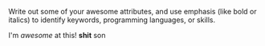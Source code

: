 Write out some of your awesome attributes, and use emphasis (like bold or italics) to identify keywords, programming languages, or skills. 

I'm _awesome_ at this! **shit** son
